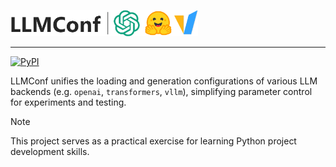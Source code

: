 
<p align="left">
    <img src="https://raw.githubusercontent.com/Ki-Seki/llmconf/refs/heads/main/assets/logo.png" alt="LLMConf Logo" width="300"/>
</p>

---

[![PyPI](https://img.shields.io/pypi/v/llmconf)](https://pypi.org/project/llmconf/)

LLMConf unifies the loading and generation configurations of various LLM backends (e.g. `openai`, `transformers`, `vllm`), simplifying parameter control for experiments and testing.

> [!Note]
> This project serves as a practical exercise for learning Python project development skills.
